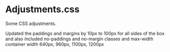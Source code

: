 # Adjustments.css
Some CSS adjustments.

Updated the paddings and margins by 10px to 100px for all sides of the box and also included no-paddings and no-margin classes and max-width container width 640px, 960px, 1100px, 1200px
